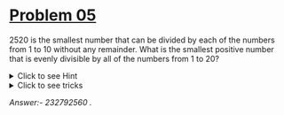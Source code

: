 # [Problem 05](https://projecteuler.net/problem=5)

2520 is the smallest number that can be divided by each of the numbers from 1 to 10 without any remainder.
What is the smallest positive number that is evenly divisible by all of the numbers from 1 to 20?

<details>
  <summary>Click to see Hint</summary>

    Otherwise known as LCM of given numbers.
</details>

<details>
  <summary>Click to see tricks</summary>

  Euclidean algorithm is a fast algo which finds out the GCD of 2 numbers.
  And

  > LCM x GDC = a x b

</details>


_Answer:- 232792560 ._
